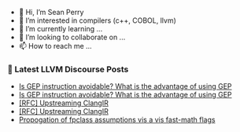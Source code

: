 - 👋 Hi, I’m Sean Perry
- 👀 I’m interested in compilers (c++, COBOL, llvm)
- 🌱 I’m currently learning ...
- 💞️ I’m looking to collaborate on ...
- 📫 How to reach me ...

<!---
s66perry/s66perry is a ✨ special ✨ repository because its `README.md` (this file) appears on your GitHub profile.
You can click the Preview link to take a look at your changes.
--->
### 📕 Latest LLVM Discourse Posts

<!-- DISCOURSE-LLVM:START -->
- [Is GEP instruction avoidable? What is the advantage of using GEP](https://discourse.llvm.org/t/is-gep-instruction-avoidable-what-is-the-advantage-of-using-gep/76588#post_2)
- [Is GEP instruction avoidable? What is the advantage of using GEP](https://discourse.llvm.org/t/is-gep-instruction-avoidable-what-is-the-advantage-of-using-gep/76588#post_1)
- [[RFC] Upstreaming ClangIR](https://discourse.llvm.org/t/rfc-upstreaming-clangir/76587#post_2)
- [[RFC] Upstreaming ClangIR](https://discourse.llvm.org/t/rfc-upstreaming-clangir/76587#post_1)
- [Propogation of fpclass assumptions vis a vis fast-math flags](https://discourse.llvm.org/t/propogation-of-fpclass-assumptions-vis-a-vis-fast-math-flags/76554#post_6)
<!-- DISCOURSE-LLVM:END -->
